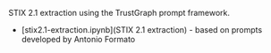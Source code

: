 
STIX 2.1 extraction using the TrustGraph prompt framework.

- [stix2.1-extraction.ipynb](STIX 2.1 extraction) - based on prompts developed by Antonio Formato


